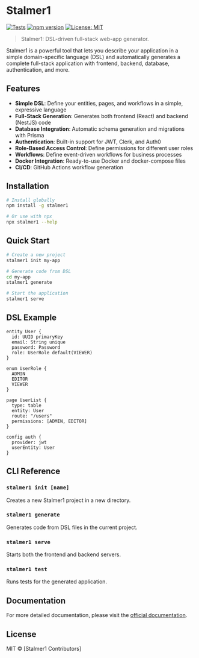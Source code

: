 # Stalmer1

[![Tests](https://github.com/PlustOrg/stalmer1/actions/workflows/test.yml/badge.svg)](https://github.com/PlustOrg/stalmer1/actions/workflows/test.yml)
[![npm version](https://img.shields.io/npm/v/stalmer1.svg)](https://www.npmjs.com/package/stalmer1)
[![License: MIT](https://img.shields.io/badge/License-MIT-yellow.svg)](https://opensource.org/licenses/MIT)

> Stalmer1: DSL-driven full-stack web-app generator.

Stalmer1 is a powerful tool that lets you describe your application in a simple domain-specific language (DSL) and automatically generates a complete full-stack application with frontend, backend, database, authentication, and more.

## Features

- **Simple DSL**: Define your entities, pages, and workflows in a simple, expressive language
- **Full-Stack Generation**: Generates both frontend (React) and backend (NestJS) code
- **Database Integration**: Automatic schema generation and migrations with Prisma
- **Authentication**: Built-in support for JWT, Clerk, and Auth0
- **Role-Based Access Control**: Define permissions for different user roles
- **Workflows**: Define event-driven workflows for business processes
- **Docker Integration**: Ready-to-use Docker and docker-compose files
- **CI/CD**: GitHub Actions workflow generation

## Installation

```bash
# Install globally
npm install -g stalmer1

# Or use with npx
npx stalmer1 --help
```

## Quick Start

```bash
# Create a new project
stalmer1 init my-app

# Generate code from DSL
cd my-app
stalmer1 generate

# Start the application
stalmer1 serve
```

## DSL Example

```
entity User {
  id: UUID primaryKey
  email: String unique
  password: Password
  role: UserRole default(VIEWER)
}

enum UserRole {
  ADMIN
  EDITOR
  VIEWER
}

page UserList {
  type: table
  entity: User
  route: "/users"
  permissions: [ADMIN, EDITOR]
}

config auth {
  provider: jwt
  userEntity: User
}
```

## CLI Reference

### `stalmer1 init [name]`

Creates a new Stalmer1 project in a new directory.

### `stalmer1 generate`

Generates code from DSL files in the current project.

### `stalmer1 serve`

Starts both the frontend and backend servers.

### `stalmer1 test`

Runs tests for the generated application.

## Documentation

For more detailed documentation, please visit the [official documentation](https://github.com/PlustOrg/stalmer1/tree/main/docs).

## License

MIT © [Stalmer1 Contributors]

